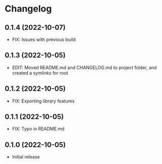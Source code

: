 # Changelog

## 0.1.4 (2022-10-07)

- FIX: Issues with previous build

## 0.1.3 (2022-10-05)

- EDIT: Moved README.md and CHANGELOG.md to project folder, and created a symlinks for root

## 0.1.2 (2022-10-05)

- FIX: Exporting library features

## 0.1.1 (2022-10-05)

- FIX: Typo in README.md

## 0.1.0 (2022-10-05)

- Initial release
